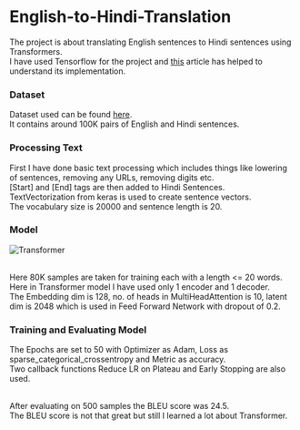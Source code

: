 # English-to-Hindi-Translation

The project is about translating English sentences to Hindi sentences using Transformers.<br>
I have used Tensorflow for the project and [this](https://keras.io/examples/nlp/neural_machine_translation_with_transformer/) article has helped to understand its implementation.<br>

### Dataset
Dataset used can be found [here](https://www.kaggle.com/devkhant24/english-to-hindi-text-corpus).<br>
It contains around 100K pairs of English and Hindi sentences.<br>

### Processing Text
First I have done basic text processing which includes things like lowering of sentences, removing any URLs, removing digits etc.<br>
[Start] and [End] tags are then added to Hindi Sentences.<br>
TextVectorization from keras is used to create sentence vectors.<br>
The vocabulary size is 20000 and sentence length is 20.<br>

### Model


![Transformer](https://user-images.githubusercontent.com/57898986/146673698-bdc1231c-d27d-45d4-b27c-962fb499c3f1.png)
<br><br>

Here 80K samples are taken for training each with a length <= 20 words.<br>
Here in Transformer model I have used only 1 encoder and 1 decoder.<br>
The Embedding dim is 128, no. of heads in MultiHeadAttention is 10, latent dim is 2048 which is used in Feed Forward Network with dropout of 0.2.<br>

### Training and Evaluating Model
The Epochs are set to 50 with Optimizer as Adam, Loss as sparse_categorical_crossentropy and Metric as accuracy.<br>
Two callback functions Reduce LR on Plateau and Early Stopping are also used.<br><br>

After evaluating on 500 samples the BLEU score was 24.5.<br>
The BLEU score is not that great but still I learned a lot about Transformer.
